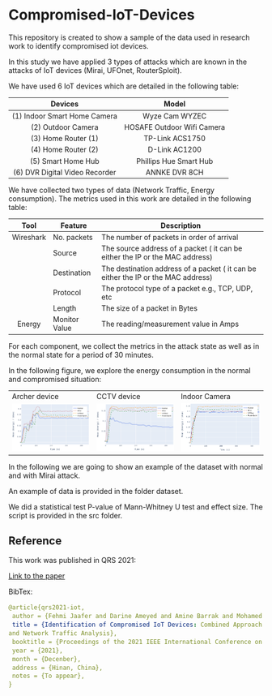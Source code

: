 # Compromised-IoT-Devices
This repository is created to show a sample of the data used in research work to identify compromised iot devices.

In this study we have applied 3 types of attacks which are known in the attacks of IoT devices (Mirai, UFOnet, RouterSploit).

We have used 6 IoT devices which are detailed in the following table:

|             Devices             |            Model           |
|:-------------------------------:|:--------------------------:|
| (1) Indoor Smart Home Camera    | Wyze Cam WYZEC             |
| (2) Outdoor Camera              | HOSAFE Outdoor Wifi Camera |
| (3) Home Router (1)             | TP-Link ACS1750            |
| (4) Home Router (2)             | D-Link AC1200              |
| (5) Smart Home Hub              | Phillips Hue Smart Hub     |
| (6) DVR Digital Video Recorder  | ANNKE DVR 8CH              |


We have collected two types of data (Network Traffic, Energy consumption). The metrics used in this work are detailed in the following table:

|     Tool      | Feature         | Description                                                                       |
|:-------------:|-----------------|-----------------------------------------------------------------------------------|
|     Wireshark | No. packets     | The number of packets in order of arrival                                         |
|               | Source          | The source address of a packet ( it can be either the IP or the MAC address)      |
|               | Destination     | The destination address of a packet ( it can be either the IP or the MAC address) |
|               | Protocol        |  The protocol type of a packet e.g., TCP, UDP, etc                                |
|               | Length          | The size of a packet in Bytes                                                     |
| Energy        |  Monitor Value  | The reading/measurement value in Amps                                             |



For each component, we collect the metrics in the attack state as well as in the normal state for a period of 30 minutes.

In the following figure, we explore the energy consumption in the normal and compromised situation:



<table>
  <tr>
    <td>Archer device</td>
     <td>CCTV device</td>
     <td>Indoor Camera</td>
  </tr>
  <tr>
    <td><img src="images/energy/archer.png" width="250" /></td>
    <td><img src="images/energy/cctv.png" width="250" /> </td>
    <td><img src="images/energy/indoor.png" width="250" /></td>
  </tr>
 </table>
 
 

In the following we are going to show an example of the dataset with normal and with Mirai attack.
 
An example of data is provided in the folder dataset.



We did a statistical test P-value of Mann-Whitney U test and effect size.
The script is provided in the src folder.





## Reference

This work was published in QRS 2021:

<a href="https://bit.ly/3HdRqra" target="_blank">Link to the paper</a>


BibTex:

```yaml
@article{qrs2021-iot,
 author = {Fehmi Jaafer and Darine Ameyed and Amine Barrak and Mohamed Cheriet},
 title = {Identification of Compromised IoT Devices: Combined Approach Based on Energy Consumption
and Network Traffic Analysis},
 booktitle = {Proceedings of the 2021 IEEE International Conference on Software Quality, Reliability and Security (QRS)},
 year = {2021},
 month = {Decenber},
 address = {Hinan, China},
 notes = {To appear},
}

